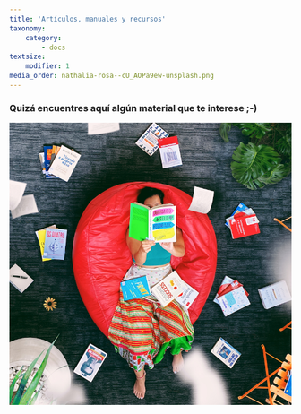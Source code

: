 ```yaml
---
title: 'Artículos, manuales y recursos'
taxonomy:
    category:
        - docs
textsize:
    modifier: 1
media_order: nathalia-rosa--cU_AOPa9ew-unsplash.png
---
```


### Quizá encuentres aquí algún material que te interese ;-)

![](nathalia-rosa--cU_AOPa9ew-unsplash.png)